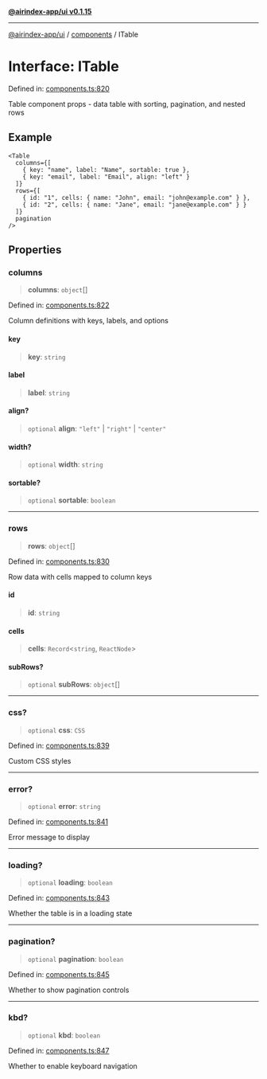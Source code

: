 [**@airindex-app/ui v0.1.15**](../../README.md)

***

[@airindex-app/ui](../../README.md) / [components](../README.md) / ITable

# Interface: ITable

Defined in: [components.ts:820](https://github.com/airindex-app/ui/blob/c7ea135614befbd5605b13569e79882284e03edb/src/types/components.ts#L820)

Table component props - data table with sorting, pagination, and nested rows

## Example

```tsx
<Table
  columns={[
    { key: "name", label: "Name", sortable: true },
    { key: "email", label: "Email", align: "left" }
  ]}
  rows={[
    { id: "1", cells: { name: "John", email: "john@example.com" } },
    { id: "2", cells: { name: "Jane", email: "jane@example.com" } }
  ]}
  pagination
/>
```

## Properties

### columns

> **columns**: `object`[]

Defined in: [components.ts:822](https://github.com/airindex-app/ui/blob/c7ea135614befbd5605b13569e79882284e03edb/src/types/components.ts#L822)

Column definitions with keys, labels, and options

#### key

> **key**: `string`

#### label

> **label**: `string`

#### align?

> `optional` **align**: `"left"` \| `"right"` \| `"center"`

#### width?

> `optional` **width**: `string`

#### sortable?

> `optional` **sortable**: `boolean`

***

### rows

> **rows**: `object`[]

Defined in: [components.ts:830](https://github.com/airindex-app/ui/blob/c7ea135614befbd5605b13569e79882284e03edb/src/types/components.ts#L830)

Row data with cells mapped to column keys

#### id

> **id**: `string`

#### cells

> **cells**: `Record`\<`string`, `ReactNode`\>

#### subRows?

> `optional` **subRows**: `object`[]

***

### css?

> `optional` **css**: `CSS`

Defined in: [components.ts:839](https://github.com/airindex-app/ui/blob/c7ea135614befbd5605b13569e79882284e03edb/src/types/components.ts#L839)

Custom CSS styles

***

### error?

> `optional` **error**: `string`

Defined in: [components.ts:841](https://github.com/airindex-app/ui/blob/c7ea135614befbd5605b13569e79882284e03edb/src/types/components.ts#L841)

Error message to display

***

### loading?

> `optional` **loading**: `boolean`

Defined in: [components.ts:843](https://github.com/airindex-app/ui/blob/c7ea135614befbd5605b13569e79882284e03edb/src/types/components.ts#L843)

Whether the table is in a loading state

***

### pagination?

> `optional` **pagination**: `boolean`

Defined in: [components.ts:845](https://github.com/airindex-app/ui/blob/c7ea135614befbd5605b13569e79882284e03edb/src/types/components.ts#L845)

Whether to show pagination controls

***

### kbd?

> `optional` **kbd**: `boolean`

Defined in: [components.ts:847](https://github.com/airindex-app/ui/blob/c7ea135614befbd5605b13569e79882284e03edb/src/types/components.ts#L847)

Whether to enable keyboard navigation
